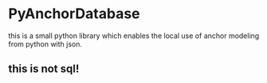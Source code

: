 # PyAnchorDatabase

this is a small python library which enables the local use of anchor modeling from python with json.


## this is not sql!